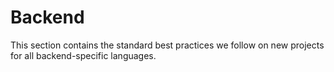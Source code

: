 # Backend

This section contains the standard best practices we follow on new projects for all backend-specific languages.
